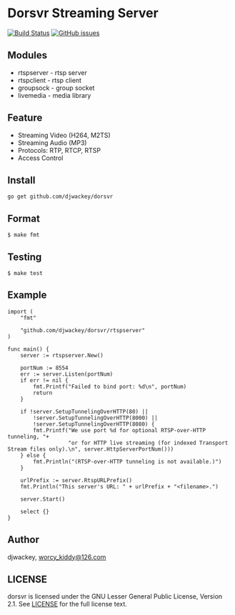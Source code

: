 Dorsvr Streaming Server
=======================

[![Build Status](https://travis-ci.org/djwackey/dorsvr.svg?branch=master)](https://travis-ci.org/djwackey/dorsvr) [![GitHub issues](https://img.shields.io/github/issues/djwackey/dorsvr.svg)](https://github.com/djwackey/dorsvr/issues)
## Modules
 * rtspserver - rtsp server
 * rtspclient - rtsp client
 * groupsock  - group socket
 * livemedia  - media library

## Feature
 * Streaming Video (H264, M2TS)
 * Streaming Audio (MP3)
 * Protocols: RTP, RTCP, RTSP
 * Access Control

## Install
    go get github.com/djwackey/dorsvr

## Format
    $ make fmt

## Testing
    $ make test

## Example
```golang
import (
    "fmt"

    "github.com/djwackey/dorsvr/rtspserver"
)

func main() {
    server := rtspserver.New()

    portNum := 8554
    err := server.Listen(portNum)
    if err != nil {
        fmt.Printf("Failed to bind port: %d\n", portNum)
        return
    }

    if !server.SetupTunnelingOverHTTP(80) ||
        !server.SetupTunnelingOverHTTP(8000) ||
        !server.SetupTunnelingOverHTTP(8080) {
        fmt.Printf("We use port %d for optional RTSP-over-HTTP tunneling, "+
                   "or for HTTP live streaming (for indexed Transport Stream files only).\n", server.HttpServerPortNum()))
    } else {
        fmt.Println("(RTSP-over-HTTP tunneling is not available.)")
    }

    urlPrefix := server.RtspURLPrefix()
    fmt.Println("This server's URL: " + urlPrefix + "<filename>.")

    server.Start()

    select {}
}
```
## Author
djwackey, worcy_kiddy@126.com

## LICENSE
dorsvr is licensed under the GNU Lesser General Public License, Version 2.1. See [LICENSE](https://github.com/djwackey/dorsvr/blob/master/LICENSE) for the full license text.

